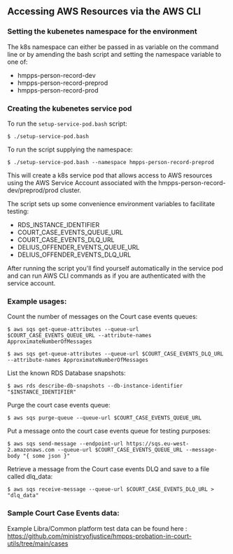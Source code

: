 
## Accessing AWS Resources via the AWS CLI


### Setting the kubenetes namespace for the environment

The k8s namespace can either be passed in as variable on the command line or by amending the bash script and
setting the namespace variable to one of:

- hmpps-person-record-dev
- hmpps-person-record-preprod
- hmpps-person-record-prod 


### Creating the kubenetes service pod

To run the `setup-service-pod.bash` script:

`$ ./setup-service-pod.bash`

To run the script supplying the namespace:

`$ ./setup-service-pod.bash --namespace hmpps-person-record-preprod`


This will create a k8s service pod that allows access to AWS resources using the AWS Service Account
associated with the hmpps-person-record-dev/preprod/prod cluster.

The script sets up some convenience environment variables to facilitate testing:

- RDS_INSTANCE_IDENTIFIER
- COURT_CASE_EVENTS_QUEUE_URL
- COURT_CASE_EVENTS_DLQ_URL
- DELIUS_OFFENDER_EVENTS_QUEUE_URL
- DELIUS_OFFENDER_EVENTS_DLQ_URL
 
After running the script you'll find yourself automatically in the service pod and can run AWS CLI commands as if you are authenticated with the service account.


### Example usages:

Count the number of messages on the Court case events queues:

`$ aws sqs get-queue-attributes --queue-url $COURT_CASE_EVENTS_QUEUE_URL --attribute-names ApproximateNumberOfMessages`

`$ aws sqs get-queue-attributes --queue-url $COURT_CASE_EVENTS_DLQ_URL --attribute-names ApproximateNumberOfMessages`

List the known RDS Database snapshots:

`$ aws rds describe-db-snapshots --db-instance-identifier "$INSTANCE_IDENTIFIER"`

Purge the court case events queue:

`$ aws sqs purge-queue --queue-url $COURT_CASE_EVENTS_QUEUE_URL`

Put a message onto the court case events queue for testing purposes:

`$ aws sqs send-message --endpoint-url https://sqs.eu-west-2.amazonaws.com --queue-url $COURT_CASE_EVENTS_QUEUE_URL --message-body "{ some json }"`

Retrieve a message from the Court case events DLQ and save to a file called dlq_data:

`$ aws sqs receive-message --queue-url $COURT_CASE_EVENTS_DLQ_URL > "dlq_data"`


### Sample Court Case Events data:

Example Libra/Common platform test data can be found here : https://github.com/ministryofjustice/hmpps-probation-in-court-utils/tree/main/cases
